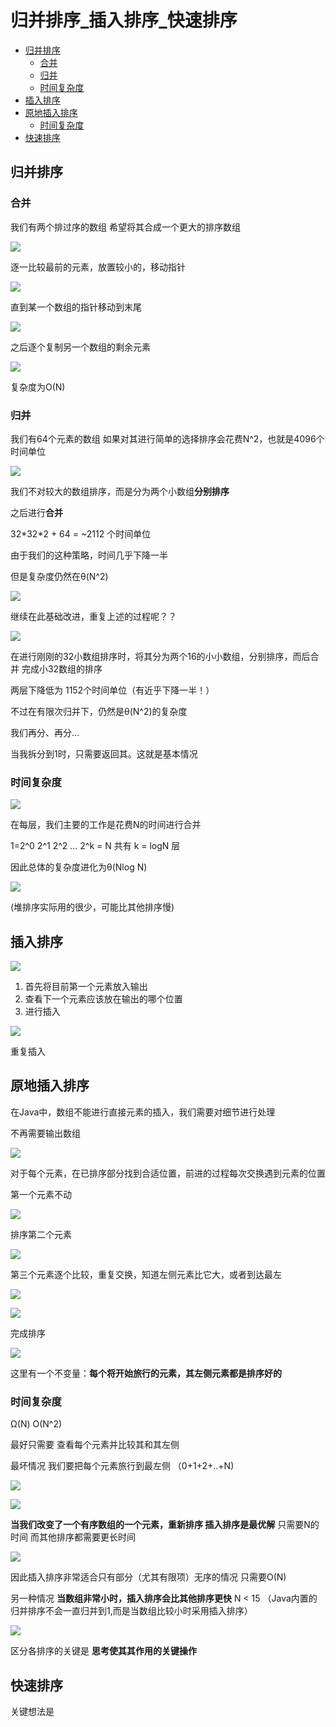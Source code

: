 # 归并排序_插入排序_快速排序
 
* [归并排序](#归并排序)
  * [合并](#合并)
  * [归并](#归并)
  * [时间复杂度](#时间复杂度)
* [插入排序](#插入排序)
* [原地插入排序](#原地插入排序)
  * [时间复杂度](#时间复杂度)
* [快速排序](#快速排序)

## 归并排序

### 合并

我们有两个排过序的数组 希望将其合成一个更大的排序数组

![](img/42d3bc44.png)

逐一比较最前的元素，放置较小的，移动指针

![](img/a401dc43.png)

直到某一个数组的指针移动到末尾

![](img/0d0ba12e.png)

之后逐个复制另一个数组的剩余元素

![](img/223f2e80.png)

复杂度为O(N)

### 归并

我们有64个元素的数组 如果对其进行简单的选择排序会花费N^2，也就是4096个时间单位

![](img/e5273de6.png)

我们不对较大的数组排序，而是分为两个小数组**分别排序**

之后进行**合并**

32\*32\*2 + 64 = ~2112 个时间单位

由于我们的这种策略，时间几乎下降一半

但是复杂度仍然在θ(N^2)

![](img/457c59e9.png)

继续在此基础改进，重复上述的过程呢？？

![](img/56ee90e5.png)

在进行刚刚的32小数组排序时，将其分为两个16的小小数组，分别排序，而后合并 完成小32数组的排序

两层下降低为 1152个时间单位（有近乎下降一半！）

不过在有限次归并下，仍然是θ(N^2)的复杂度

我们再分、再分...

当我拆分到1时，只需要返回其。这就是基本情况

### 时间复杂度

![](img/a50413c1.png)

在每层，我们主要的工作是花费N的时间进行合并

1=2^0 2^1 2^2 ... 2^k = N 共有 k = logN 层

因此总体的复杂度进化为θ(Nlog N)

![](img/fad1b85d.png)

(堆排序实际用的很少，可能比其他排序慢)

## 插入排序

![](img/d9857804.png)

1. 首先将目前第一个元素放入输出
2. 查看下一个元素应该放在输出的哪个位置
3. 进行插入

![](img/8bed61c8.png)

重复插入

## 原地插入排序

在Java中，数组不能进行直接元素的插入，我们需要对细节进行处理

不再需要输出数组

![](img/cf893837.png)

对于每个元素，在已排序部分找到合适位置，前进的过程每次交换遇到元素的位置

第一个元素不动

![](img/a906aafd.png)

排序第二个元素

![](img/00bb643c.png)

第三个元素逐个比较，重复交换，知道左侧元素比它大，或者到达最左

![](img/a9e0a02f.png)

![](img/62c67805.png)

完成排序

![](img/63c3cce4.png)

这里有一个不变量：**每个将开始旅行的元素，其左侧元素都是排序好的**

### 时间复杂度

Ω(N) O(N^2)

最好只需要 查看每个元素并比较其和其左侧

最坏情况 我们要把每个元素旅行到最左侧 （0+1+2+..+N)

![](img/3a5d62e8.png)

![](img/ed24eb47.png)

**当我们改变了一个有序数组的一个元素，重新排序 插入排序是最优解** 只需要N的时间 而其他排序都需要更长时间

![](img/9cc67971.png)

因此插入排序非常适合只有部分（尤其有限项）无序的情况 只需要O(N)

另一种情况 **当数组非常小时，插入排序会比其他排序更快** N < 15 （Java内置的归并排序不会一直归并到1,而是当数组比较小时采用插入排序）

![](img/532a90b2.png)

区分各排序的关键是 **思考使其其作用的关键操作**

## 快速排序

关键想法是 
